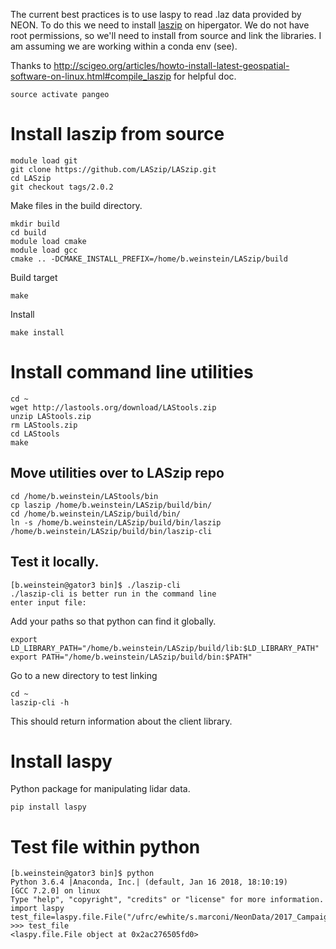 The current best practices is to use laspy to read .laz data provided by NEON.
To do this we need to install [laszip](https://www.laszip.org/) on hipergator. We do not have root permissions, so we'll need to install from source and link the libraries. I am assuming we are working within a conda env (see). 

Thanks to http://scigeo.org/articles/howto-install-latest-geospatial-software-on-linux.html#compile_laszip for helpful doc.

```
source activate pangeo
```

# Install laszip from source

```
module load git
git clone https://github.com/LASzip/LASzip.git
cd LASzip
git checkout tags/2.0.2
```

Make files in the build directory.
```
mkdir build
cd build
module load cmake
module load gcc
cmake .. -DCMAKE_INSTALL_PREFIX=/home/b.weinstein/LASzip/build 
```

Build target

```
make
```

Install

```
make install
```

# Install command line utilities

```
cd ~
wget http://lastools.org/download/LAStools.zip
unzip LAStools.zip
rm LAStools.zip
cd LAStools
make
```
## Move utilities over to LASzip repo

```
cd /home/b.weinstein/LAStools/bin
cp laszip /home/b.weinstein/LASzip/build/bin/
cd /home/b.weinstein/LASzip/build/bin/
ln -s /home/b.weinstein/LASzip/build/bin/laszip /home/b.weinstein/LASzip/build/bin/laszip-cli
```

## Test it locally.

```
[b.weinstein@gator3 bin]$ ./laszip-cli
./laszip-cli is better run in the command line
enter input file: 
```


Add your paths so that python can find it globally.

```
export LD_LIBRARY_PATH="/home/b.weinstein/LASzip/build/lib:$LD_LIBRARY_PATH"
export PATH="/home/b.weinstein/LASzip/build/bin:$PATH"
```

Go to a new directory to test linking

```
cd ~
laszip-cli -h
```

This should return information about the client library.

# Install laspy

Python package for manipulating lidar data.

```
pip install laspy
```


# Test file within python

```
[b.weinstein@gator3 bin]$ python
Python 3.6.4 |Anaconda, Inc.| (default, Jan 16 2018, 18:10:19) 
[GCC 7.2.0] on linux
Type "help", "copyright", "credits" or "license" for more information.
import laspy
test_file=laspy.file.File("/ufrc/ewhite/s.marconi/NeonData/2017_Campaign/D03/OSBS/L1/DiscreteLidar/ClassifiedPointCloud/NEON_D03_OSBS_DP1_412000_3283000_classified_point_cloud.laz")
>>> test_file
<laspy.file.File object at 0x2ac276505fd0>
```
